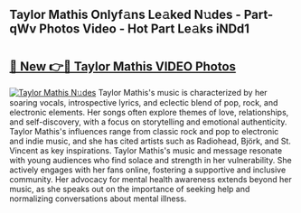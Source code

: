 ## Taylor Mathis Onlyf𝚊ns Le𝚊ked N𝚞des - Part-qWv Photos Video - Hot Part Le𝚊ks iNDd1

# <h2><a href="http://ab46178.deff.icu/?id=Taylor+Mathis">🔗 New 👉🔴 Taylor Mathis VIDEO Photos</a></h2>

[![Taylor Mathis N𝚞des](https://i.imgur.com/rIISA9y.gif)](http://ab46178.deff.icu/?id=Taylor+Mathis)
Taylor Mathis's music is characterized by her soaring vocals, introspective lyrics, and eclectic blend of pop, rock, and electronic elements. Her songs often explore themes of love, relationships, and self-discovery, with a focus on storytelling and emotional authenticity. Taylor Mathis's influences range from classic rock and pop to electronic and indie music, and she has cited artists such as Radiohead, Björk, and St. Vincent as key inspirations. Taylor Mathis's music and message resonate with young audiences who find solace and strength in her vulnerability. She actively engages with her fans online, fostering a supportive and inclusive community. Her advocacy for mental health awareness extends beyond her music, as she speaks out on the importance of seeking help and normalizing conversations about mental illness.
